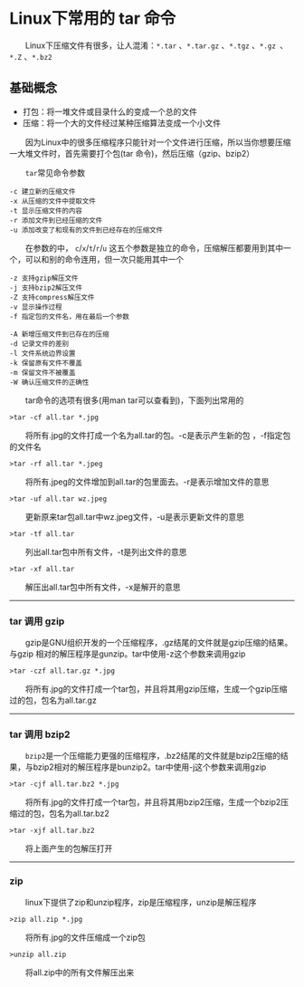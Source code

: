 # Linux下常用的 tar 命令

　　Linux下压缩文件有很多，让人混淆：`*.tar` 、`*.tar.gz` 、`*.tgz` 、`*.gz `、`*.Z` 、`*.bz2`

##  基础概念

- 打包：将一堆文件或目录什么的变成一个总的文件
- 压缩：将一个大的文件经过某种压缩算法变成一个小文件

　　因为Linux中的很多压缩程序只能针对一个文件进行压缩，所以当你想要压缩一大堆文件时，首先需要打个包(tar 命令)，然后压缩（gzip、bzip2）

　　`tar`常见命令参数
```
-c 建立新的压缩文件
-x 从压缩的文件中提取文件
-t 显示压缩文件的内容
-r 添加文件到已经压缩的文件
-u 添加改变了和现有的文件到已经存在的压缩文件
```

　　在参数的中， `c`/`x`/`t`/`r`/`u` 这五个参数是独立的命令，压缩解压都要用到其中一个，可以和别的命令连用，但一次只能用其中一个

```
-z 支持gzip解压文件
-j 支持bzip2解压文件
-Z 支持compress解压文件
-v 显示操作过程
-f 指定包的文件名，用在最后一个参数

-A 新增压缩文件到已存在的压缩
-d 记录文件的差别
-l 文件系统边界设置
-k 保留原有文件不覆盖
-m 保留文件不被覆盖
-W 确认压缩文件的正确性
```

　　tar命令的选项有很多(用man tar可以查看到)，下面列出常用的

``` shell
>tar -cf all.tar *.jpg
```

　　将所有.jpg的文件打成一个名为all.tar的包。-c是表示产生新的包 ，-f指定包的文件名

``` shell
>tar -rf all.tar *.jpeg
```

　　将所有.jpeg的文件增加到all.tar的包里面去。-r是表示增加文件的意思


``` shell
>tar -uf all.tar wz.jpeg
```

　　更新原来tar包all.tar中wz.jpeg文件，-u是表示更新文件的意思

``` shell
>tar -tf all.tar
```

　　列出all.tar包中所有文件，-t是列出文件的意思


``` shell
>tar -xf all.tar
```

　　解压出all.tar包中所有文件，-x是解开的意思

-----------

### tar 调用 gzip

　　gzip是GNU组织开发的一个压缩程序，.gz结尾的文件就是gzip压缩的结果。与gzip 相对的解压程序是gunzip。tar中使用-z这个参数来调用gzip

``` shell
>tar -czf all.tar.gz *.jpg
```

　　将所有.jpg的文件打成一个tar包，并且将其用gzip压缩，生成一个gzip压缩过的包，包名为all.tar.gz

------------

### tar 调用 bzip2

　　`bzip2`是一个压缩能力更强的压缩程序，.bz2结尾的文件就是bzip2压缩的结果，与bzip2相对的解压程序是bunzip2。tar中使用-j这个参数来调用gzip

``` shell
>tar -cjf all.tar.bz2 *.jpg
```

　　将所有.jpg的文件打成一个tar包，并且将其用bzip2压缩，生成一个bzip2压缩过的包，包名为all.tar.bz2


``` shell
>tar -xjf all.tar.bz2
```

　　将上面产生的包解压打开

-------------

### zip

　　linux下提供了zip和unzip程序，zip是压缩程序，unzip是解压程序

``` shell
>zip all.zip *.jpg
```

　　将所有.jpg的文件压缩成一个zip包

``` shell
>unzip all.zip
```

　　将all.zip中的所有文件解压出来
